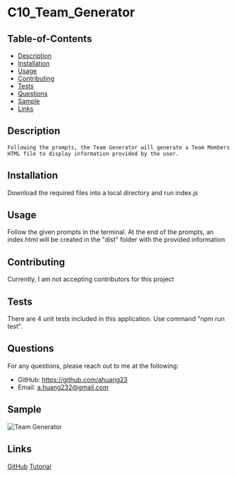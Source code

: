# C10_Team_Generator

  ## Table-of-Contents
  * [Description](#description)
  * [Installation](#installation)
  * [Usage](#usage)
  * [Contributing](#contributing)
  * [Tests](#tests)
  * [Questions](#questions)
  * [Sample](#sample)
  * [Links](#links)
 
  ## Description
    Following the prompts, the Team Generator will generate a Team Members HTML file to display information provided by the user. 

  ## Installation
  Download the required files into a local directory and run index.js

  ## Usage
  Follow the given prompts in the terminal. At the end of the prompts, an index.html will be created in the "dist" folder with the provided information

  ## Contributing
  Currently, I am not accepting contributors for this project

  ## Tests
  There are 4 unit tests included in this application. Use command "npm run test".

  ## Questions
  For any questions, please reach out to me at the following:
  - GitHub: https://github.com/ahuang23
  - Email: a.huang232@gmail.com

  ## Sample
  ![Team Generator]()

  ## Links
  [GitHub](https://github.com/ahuang23/C09_ReadMe_Generator)
  [Tutorial]()


